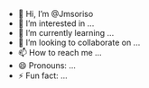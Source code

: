 - 👋 Hi, I’m @Jmsoriso
- 👀 I’m interested in ...
- 🌱 I’m currently learning ...
- 💞️ I’m looking to collaborate on ...
- 📫 How to reach me ...
- 😄 Pronouns: ...
- ⚡ Fun fact: ...

<!---🧠
Jmsoriso/Jmsoriso is a ✨ special ✨ repository because its `README.md` (this file) appears on your GitHub profile.
You can click the Preview link to take a look at your changes.
--->
